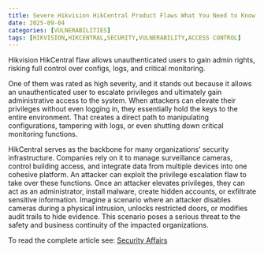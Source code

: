 ```yaml
---
title: Severe Hikvision HikCentral Product Flaws What You Need to Know
date: 2025-09-04
categories: [VULNERABILITIES]
tags: [HIKVISION,HIKCENTRAL,SECURITY,VULNERABILITY,ACCESS CONTROL]
---
```


Hikvision HikCentral flaw allows unauthenticated users to gain admin rights, risking full control over configs, logs, and critical monitoring.

One of them was rated as high severity, and it stands out because it allows an unauthenticated user to escalate privileges and ultimately gain administrative access to the system. When attackers can elevate their privileges without even logging in, they essentially hold the keys to the entire environment. That creates a direct path to manipulating configurations, tampering with logs, or even shutting down critical monitoring functions.

HikCentral serves as the backbone for many organizations’ security infrastructure. Companies rely on it to manage surveillance cameras, control building access, and integrate data from multiple devices into one cohesive platform. An attacker can exploit the privilege escalation flaw to take over these functions. Once an attacker elevates privileges, they can act as an administrator, install malware, create hidden accounts, or exfiltrate sensitive information. Imagine a scenario where an attacker disables cameras during a physical intrusion, unlocks restricted doors, or modifies audit trails to hide evidence. This scenario poses a serious threat to the safety and business continuity of the impacted organizations.

To read the complete article see: [Security Affairs](https://securityaffairs.com/181896/hacking/severe-hikvision-hikcentral-product-flaws-what-you-need-to-know.html)